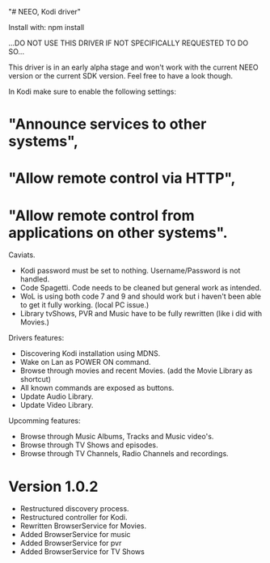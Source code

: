 "# NEEO, Kodi driver"

Install with: npm install

...DO NOT USE THIS DRIVER IF NOT SPECIFICALLY REQUESTED TO DO SO...

This driver is in an early alpha stage and won't work with the current NEEO version or the current SDK version.
Feel free to have a look though.

In Kodi make sure to enable the following settings: 
  # "Announce services to other systems", 
  # "Allow remote control via HTTP",
  # "Allow remote control from applications on other systems". 

Caviats.
- Kodi password must be set to nothing. Username/Password is not handled.
- Code Spagetti. Code needs to be cleaned but general work as intended.
- WoL is using both code 7 and 9 and should work but i haven't been able to get it fully working. (local PC issue.)
- Library tvShows, PVR and Music have to be fully rewritten (like i did with Movies.)

Drivers features:
- Discovering Kodi installation using MDNS.
- Wake on Lan as POWER ON command.
- Browse through movies and recent Movies. (add the <Directory> Movie Library as shortcut)
- All known commands are exposed as buttons.
- Update Audio Library.
- Update Video Library.

Upcomming features:
- Browse through Music Albums, Tracks and Music video's.
- Browse through TV Shows and episodes.
- Browse through TV Channels, Radio Channels and recordings.


# Version 1.0.2
- Restructured discovery process.
- Restructured controller for Kodi.
- Rewritten BrowserService for Movies.
- Added BrowserService for music
- Added BrowserService for pvr
- Added BrowserService for TV Shows